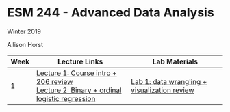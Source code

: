 # ESM 244 - Advanced Data Analysis

Winter 2019

Allison Horst

Week | Lecture Links | Lab Materials
-----|---------------|--------------
1 |[Lecture 1: Course intro + 206 review](https://docs.google.com/presentation/d/1-ZjVAs6j1UwCYjoKkgfG43Rnz8q3066ARQCnlsj66yc/edit?usp=sharing)<br>[Lecture 2: Binary + ordinal logistic regression](https://docs.google.com/presentation/d/1rxA_nJ_qpzsREpYZd3dvFPkPPNOC71F_O6NGxDM2GsY/edit?usp=sharing)| [Lab 1: data wrangling + visualization review](https://github.com/allisonhorst/esm-244-lab-1)
